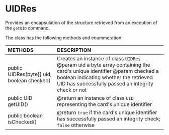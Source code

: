 # UIDRes
Provides an encapsulation of the structure retrieved from an execution of the <code>getUID</code> command.

The class has the following methods and enummeration:

|METHODS                                       |DESCRIPTION                                                                                        |
|:---------------------------------------------|:--------------------------------------------------------------------------------------------------|
|public UIDRes(byte[] uid, boolean checked)|Creates an instance of class <code>UIDRes</code> @param uid a byte array containing the card's unique identifier @param checked a boolean indicating whether the retrieved UID has successfully passed an integrity check or not|
|public UID getUID()|@return an instance of class <code>UID</code> representing the card's unique identifier|
|public boolean isChecked()|@return <code>true</code> if the card's unique identifier has successfully passed an integrity check; <code>false</code> otherwise|
